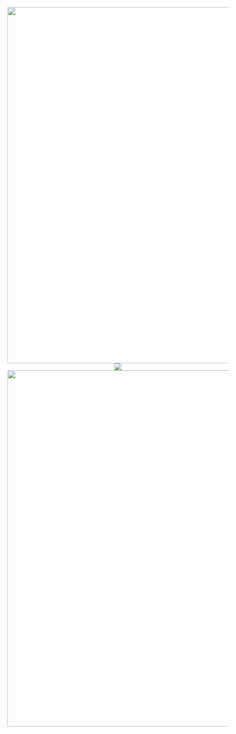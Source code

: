 

<p align="center">
<img src="https://user-images.githubusercontent.com/67522615/138579851-dfa490d6-1e7d-45f8-86ee-5aef7f332156.png" width="810"/>

  <img src="https://user-images.githubusercontent.com/67522615/138582184-5e1fb5c4-e92d-4863-83f8-4112a64b230d.gif"/>

<img src="https://user-images.githubusercontent.com/67522615/138580131-514b089a-dfc9-469f-9188-c4266b632279.png" width="810"/>

</p>
</p>
